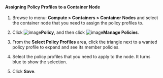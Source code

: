 #### Assigning Policy Profiles to a Container Node

1. Browse to menu: **Compute > Containers > Container Nodes** and select the container node that you need to assign the policy profiles to.

2. Click ![image](../images/1941.png)**Policy**, and then click ![image](../images/1851.png)**Manage Policies**.

3. From the **Select Policy Profiles** area, click the triangle next to a wanted policy profile to expand and see its member policies.

4. Select the policy profiles that you need to apply to the node. It turns blue to show the selection.

5. Click **Save**.
